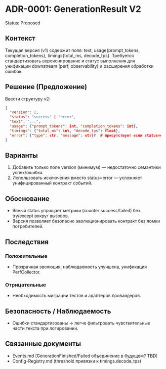 # ADR-0001: GenerationResult V2

Status: Proposed

## Контекст

Текущая версия (v1) содержит поля: text, usage{prompt_tokens, completion_tokens}, timings{total_ms, decode_tps}. Требуется стандартизовать версионирование и статус выполнения для унификации downstream (perf, observability) и расширения обработки ошибок.

## Решение (Предложение)

Ввести структуру v2:

```json
{
  "version": 2,
  "status": "success" | "error",
  "text": "...",
  "usage": {"prompt_tokens": int, "completion_tokens": int},
  "timings": {"total_ms": int, "decode_tps": float},
  "error": {"type": str, "message": str}?  # присутствует если status=error
}
```

## Варианты

1. Добавить только поле version (минимум) — недостаточно семантики успех/ошибка.
2. Использовать исключения вместо status=error — усложняет унифицированный контракт событий.

## Обоснование

- Явный status упрощает метрики (counter success/failed) без try/except вокруг вызовов.
- Версия позволяет безопасно эволюционировать контракт без ломки потребителей.

## Последствия

### Положительные

- Прозрачная эволюция, наблюдаемость улучшена, унификация PerfCollector.

### Отрицательные

- Необходимость миграции тестов и адаптеров провайдеров.

## Безопасность / Наблюдаемость

- Ошибки стандартизованы → легче фильтровать чувствительные части текста при логировании.

## Связанные документы

- Events.md (GenerationFinished/Failed объединение в будущем? TBD)
- Config-Registry.md (threshold привязки к timings.decode_tps)
